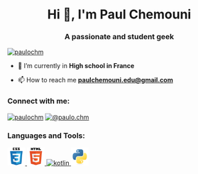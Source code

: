 <h1 align="center">Hi 👋, I'm Paul Chemouni</h1>
<h3 align="center">A passionate and student geek</h3>

<p align="left"> <a href="https://twitter.com/paulochm" target="blank"><img src="https://img.shields.io/twitter/follow/paulochm?logo=twitter&style=for-the-badge" alt="paulochm" /></a> </p>

- 🏫 I’m currently in **High school in France**

- 📫 How to reach me **paulchemouni.edu@gmail.com**

<h3 align="left">Connect with me:</h3>
<p align="left">
<a href="https://twitter.com/paulochm" target="blank"><img align="center" src="https://raw.githubusercontent.com/rahuldkjain/github-profile-readme-generator/master/src/images/icons/Social/twitter.svg" alt="paulochm" height="30" width="40" /></a>
<a href="https://instagram.com/@paulo.chm" target="blank"><img align="center" src="https://raw.githubusercontent.com/rahuldkjain/github-profile-readme-generator/master/src/images/icons/Social/instagram.svg" alt="@paulo.chm" height="30" width="40" /></a>
</p>

<h3 align="left">Languages and Tools:</h3>
<p align="left"> <a href="https://www.w3schools.com/css/" target="_blank" rel="noreferrer"> <img src="https://raw.githubusercontent.com/devicons/devicon/master/icons/css3/css3-original-wordmark.svg" alt="css3" width="40" height="40"/> </a> <a href="https://www.w3.org/html/" target="_blank" rel="noreferrer"> <img src="https://raw.githubusercontent.com/devicons/devicon/master/icons/html5/html5-original-wordmark.svg" alt="html5" width="40" height="40"/> </a> <a href="https://kotlinlang.org" target="_blank" rel="noreferrer"> <img src="https://www.vectorlogo.zone/logos/kotlinlang/kotlinlang-icon.svg" alt="kotlin" width="40" height="40"/> </a> <a href="https://www.python.org" target="_blank" rel="noreferrer"> <img src="https://raw.githubusercontent.com/devicons/devicon/master/icons/python/python-original.svg" alt="python" width="40" height="40"/> </a> </p>

